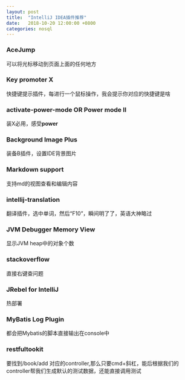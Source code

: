 ```yaml
---
layout: post
title:  "IntelliJ IDEA插件推荐"
date:   2018-10-20 12:00:00 +0800
categories: nosql
---
```


### AceJump

可以将光标移动到页面上面的任何地方

### Key promoter X

快捷键提示插件，每进行一个鼠标操作，我会提示你对应的快捷键是啥

### activate-power-mode OR Power mode II

装X必用，感受**power**

### Background Image Plus

装备B插件，设置IDE背景图片

### Markdown support

支持md的视图查看和编辑内容

### intellij-translation

翻译插件，选中单词，然后“F10”，瞬间明了了，英语大神略过

### JVM Debugger Memory View

显示JVM heap中的对象个数

### stackoverflow

直接右键查问题

### JRebel for IntelliJ

热部署

### MyBatis Log Plugin

都会把Mybatis的脚本直接输出在console中

### restfultookit

要找到/book/add 对应的controller,那么只要cmd+斜杠，能后根据我们的controller帮我们生成默认的测试数据，还能直接调用测试

